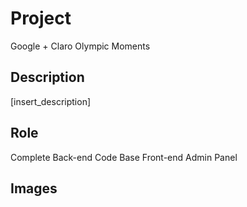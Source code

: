 # Project #

Google + Claro Olympic Moments 

## Description ##

[insert_description]

## Role ##

Complete Back-end Code Base
Front-end Admin Panel

## Images ##